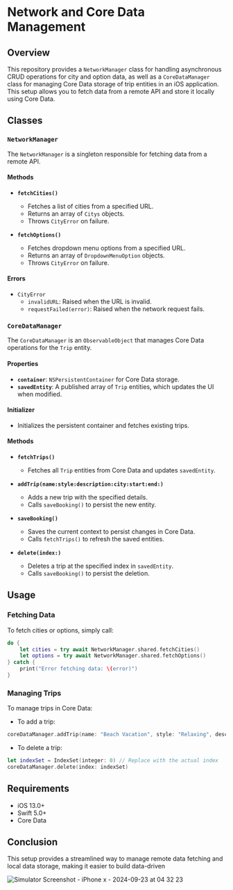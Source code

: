 # Network and Core Data Management

## Overview

This repository provides a `NetworkManager` class for handling asynchronous CRUD operations for city and option data, as well as a `CoreDataManager` class for managing Core Data storage of trip entities in an iOS application. This setup allows you to fetch data from a remote API and store it locally using Core Data.

## Classes

### `NetworkManager`

The `NetworkManager` is a singleton responsible for fetching data from a remote API.

#### Methods

- **`fetchCities()`**
  - Fetches a list of cities from a specified URL.
  - Returns an array of `Citys` objects.
  - Throws `CityError` on failure.
  
- **`fetchOptions()`**
  - Fetches dropdown menu options from a specified URL.
  - Returns an array of `DropdownMenuOption` objects.
  - Throws `CityError` on failure.

#### Errors

- `CityError`
  - `invalidURL`: Raised when the URL is invalid.
  - `requestFailed(error)`: Raised when the network request fails.

### `CoreDataManager`

The `CoreDataManager` is an `ObservableObject` that manages Core Data operations for the `Trip` entity.

#### Properties

- **`container`**: `NSPersistentContainer` for Core Data storage.
- **`savedEntity`**: A published array of `Trip` entities, which updates the UI when modified.

#### Initializer

- Initializes the persistent container and fetches existing trips.

#### Methods

- **`fetchTrips()`**
  - Fetches all `Trip` entities from Core Data and updates `savedEntity`.

- **`addTrip(name:style:description:city:start:end:)`**
  - Adds a new trip with the specified details.
  - Calls `saveBooking()` to persist the new entity.

- **`saveBooking()`**
  - Saves the current context to persist changes in Core Data.
  - Calls `fetchTrips()` to refresh the saved entities.

- **`delete(index:)`**
  - Deletes a trip at the specified index in `savedEntity`.
  - Calls `saveBooking()` to persist the deletion.

## Usage

### Fetching Data

To fetch cities or options, simply call:

```swift
do {
    let cities = try await NetworkManager.shared.fetchCities()
    let options = try await NetworkManager.shared.fetchOptions()
} catch {
    print("Error fetching data: \(error)")
}
```

### Managing Trips

To manage trips in Core Data:

- To add a trip:

```swift
coreDataManager.addTrip(name: "Beach Vacation", style: "Relaxing", description: "A relaxing trip to the beach", city: "Miami", start: "2023-06-01", end: "2023-06-07")
```

- To delete a trip:

```swift
let indexSet = IndexSet(integer: 0) // Replace with the actual index
coreDataManager.delete(index: indexSet)
```

## Requirements

- iOS 13.0+
- Swift 5.0+
- Core Data

## Conclusion

This setup provides a streamlined way to manage remote data fetching and local data storage, making it easier to build data-driven 


![Simulator Screenshot - iPhone x - 2024-09-23 at 04 32 23](https://github.com/user-attachments/assets/5fa3afb8-99aa-46b1-a785-213e295a98d6)
